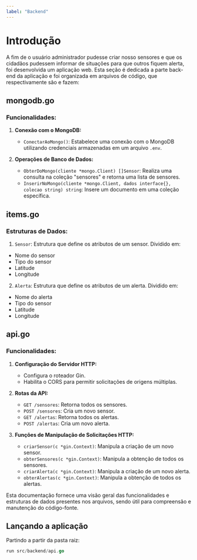 ```yaml
---
label: "Backend"
---
```


# Introdução

A fim de o usuário administrador pudesse criar nosso sensores e que os cidadãos pudessem informar de situações para que outros fiquem alerta, foi desenvolvida um aplicação web. Esta seção é dedicada a parte back-end da aplicação e foi organizada em arquivos de código, que respectivamente são e fazem:

## mongodb.go

### Funcionalidades:
1. **Conexão com o MongoDB:**
   - `ConectarAoMongo()`: Estabelece uma conexão com o MongoDB utilizando credenciais armazenadas em um arquivo `.env`.

2. **Operações de Banco de Dados:**
   - `ObterDoMongo(cliente *mongo.Client) []Sensor`: Realiza uma consulta na coleção "sensores" e retorna uma lista de sensores.
   - `InserirNoMongo(cliente *mongo.Client, dados interface{}, colecao string) string`: Insere um documento em uma coleção específica.

## items.go

### Estruturas de Dados:
1. `Sensor`: Estrutura que define os atributos de um sensor. Dividido em:
- Nome do sensor
- Tipo do sensor
- Latitude
- Longitude
2. `Alerta`: Estrutura que define os atributos de um alerta.  Dividido em:
- Nome do alerta
- Tipo do sensor
- Latitude
- Longitude

## api.go

### Funcionalidades:

1. **Configuração do Servidor HTTP:**
   - Configura o roteador Gin.
   - Habilita o CORS para permitir solicitações de origens múltiplas.

2. **Rotas da API:**
   - `GET /sensores`: Retorna todos os sensores.
   - `POST /sensores`: Cria um novo sensor.
   - `GET /alertas`: Retorna todos os alertas.
   - `POST /alertas`: Cria um novo alerta.

3. **Funções de Manipulação de Solicitações HTTP:**
   - `criarSensor(c *gin.Context)`: Manipula a criação de um novo sensor.
   - `obterSensores(c *gin.Context)`: Manipula a obtenção de todos os sensores.
   - `criarAlerta(c *gin.Context)`: Manipula a criação de um novo alerta.
   - `obterAlertas(c *gin.Context)`: Manipula a obtenção de todos os alertas.

Esta documentação fornece uma visão geral das funcionalidades e estruturas de dados presentes nos arquivos, sendo útil para compreensão e manutenção do código-fonte.


## Lançando a aplicação
Partindo a partir da pasta raiz:
```go
run src/backend/api.go
```